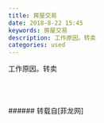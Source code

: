 ```yaml
---
title: 房屋交易
date: 2018-8-22 15:45
keywords: 房屋交易
description: 工作原因。转卖
categories: used
---
```

<td class="t_f" id="postmessage_1675605">

工作原因。转卖<br/>
<img alt="" border="0" class="zoom" data-cf-modified-12dcac40777985ab59e5d5cc-="" file="http://www.flw.ph/data/appbyme/upload/image/201808/22/PlhckoL0L9wV.jpg" id="aimg_yL5m5" lazyloadthumb="1" onclick="" onmouseover="" src="http://www.flw.ph/data/appbyme/upload/image/201808/22/PlhckoL0L9wV.jpg"/><br/>
<br/>
<img alt="" border="0" class="zoom" data-cf-modified-12dcac40777985ab59e5d5cc-="" file="http://www.flw.ph/data/appbyme/upload/image/201808/22/K7dkoP9rq64v.jpg" id="aimg_JkLEK" lazyloadthumb="1" onclick="" onmouseover="" src="http://www.flw.ph/data/appbyme/upload/image/201808/22/K7dkoP9rq64v.jpg"/><br/>
<br/>
<img alt="" border="0" class="zoom" data-cf-modified-12dcac40777985ab59e5d5cc-="" file="http://www.flw.ph/data/appbyme/upload/image/201808/22/vdIvwtDT2MAu.jpg" id="aimg_tfUGN" lazyloadthumb="1" onclick="" onmouseover="" src="http://www.flw.ph/data/appbyme/upload/image/201808/22/vdIvwtDT2MAu.jpg"/><br/>
<br/>
</td>
###### 转载自[菲龙网]